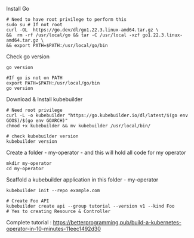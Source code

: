 
Install Go

```
# Need to have root privilege to perform this
sudo su # If not root
curl -OL  https://go.dev/dl/go1.22.3.linux-amd64.tar.gz \
&&  rm -rf /usr/local/go && tar -C /usr/local -xzf go1.22.3.linux-amd64.tar.gz \
&& export PATH=$PATH:/usr/local/go/bin
```

Check go version
```
go version

#If go is not on PATH
export PATH=$PATH:/usr/local/go/bin
go version
```

Download & Install kubebuilder
```
# Need root privilege 
curl -L -o kubebuilder "https://go.kubebuilder.io/dl/latest/$(go env GOOS)/$(go env GOARCH)"
chmod +x kubebuilder && mv kubebuilder /usr/local/bin/

# check kubebuilder version
kubebuilder version

```

Create a folder - my-operator - and this will hold all code for my operator

```
mkdir my-operator
cd my-operator
```

Scaffold a kubebuilder application in this folder - my-operator

```
kubebuilder init --repo example.com

# Create Foo API
kubebuilder create api --group tutorial --version v1 --kind Foo
# Yes to creating Resource & Controller

```

Complete tutorial : https://betterprogramming.pub/build-a-kubernetes-operator-in-10-minutes-11eec1492d30 <br>
